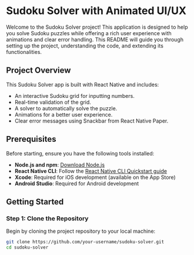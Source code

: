 # Sudoku Solver with Animated UI/UX

Welcome to the Sudoku Solver project! This application is designed to help you solve Sudoku puzzles while offering a rich user experience with animations and clear error handling. This README will guide you through setting up the project, understanding the code, and extending its functionalities.

## Project Overview

This Sudoku Solver app is built with React Native and includes:
- An interactive Sudoku grid for inputting numbers.
- Real-time validation of the grid.
- A solver to automatically solve the puzzle.
- Animations for a better user experience.
- Clear error messages using Snackbar from React Native Paper.

## Prerequisites

Before starting, ensure you have the following tools installed:
- **Node.js and npm**: [Download Node.js](https://nodejs.org/)
- **React Native CLI**: Follow the [React Native CLI Quickstart guide](https://reactnative.dev/docs/environment-setup)
- **Xcode**: Required for iOS development (available on the App Store)
- **Android Studio**: Required for Android development

## Getting Started

### Step 1: Clone the Repository

Begin by cloning the project repository to your local machine:

```bash
git clone https://github.com/your-username/sudoku-solver.git
cd sudoku-solver
